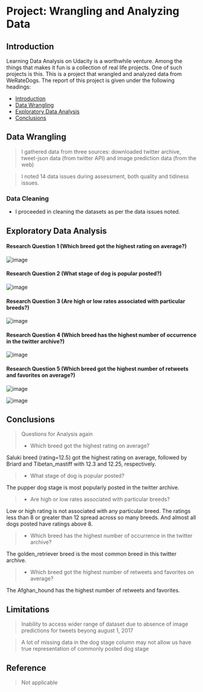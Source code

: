 
# Project: Wrangling and Analyzing Data

<a id='intro'></a>
## Introduction

Learning Data Analysis on Udacity is a worthwhile venture. Among the things that makes it fun is a collection of real life projects. One of such projects is this. This is a project that wrangled and analyzed data from WeRateDogs. The report of this project is given under the following headings:

<ul>
<li><a href="#intro">Introduction</a></li>
<li><a href="#wrangling">Data Wrangling</a></li>
<li><a href="#eda">Exploratory Data Analysis</a></li>
<li><a href="#conclusions">Conclusions</a></li>
</ul>

<a id='wrangling'></a>
## Data Wrangling
> I gathered data from three sources: downloaded twitter archive, tweet-json data (from twitter API) and image prediction data (from the web)

> I noted 14 data issues during assessment, both quality and tidiness issues.

### Data Cleaning
- I proceeded in cleaning the datasets as per the data issues noted.

<a id='eda'></a>
## Exploratory Data Analysis

#### Research Question 1 (Which breed got the highest rating on average?)

![image](https://user-images.githubusercontent.com/103776681/188330107-6cca6399-98cb-4533-9254-fc07c37b0396.png)

#### Research Question 2  (What stage of dog is popular posted?)
![image](https://user-images.githubusercontent.com/103776681/188330142-bb8ae6e3-61c6-4770-b343-c4bf84a95c34.png)

#### Research Question 3 (Are high or low rates associated with particular breeds?)
![image](https://user-images.githubusercontent.com/103776681/188330248-9fb3abdf-3429-43a7-b7ce-627f2cfc6e82.png)

#### Research Question 4 (Which breed has the highest number of occurrence in the twitter archive?)

![image](https://user-images.githubusercontent.com/103776681/188330265-576fb901-9c49-44ba-8de8-bf042b671313.png)

#### Research Question 5 (Which breed got the highest number of retweets and favorites on average?)
![image](https://user-images.githubusercontent.com/103776681/188330291-2a330308-772a-45d4-b351-46a3fb3fe24a.png)

![image](https://user-images.githubusercontent.com/103776681/188330305-52a3ee5b-52b5-4ed0-9c7c-ae3469454d62.png)

<a id='conclusions'></a>
## Conclusions
> Questions for Analysis again
> + Which breed got the highest rating on average?

Saluki breed (rating=12.5) got the highest rating on average, followed by Briard and Tibetan_mastiff with 12.3 and 12.25, respectively.

> + What stage of dog is popular posted?

The pupper dog stage is most popularly posted in the twitter archive.

> + Are high or low rates associated with particular breeds?

Low or high rating is not associated with any particular breed. The ratings less than 8 or greater than 12 spread across so many breeds. And almost all dogs posted have ratings above 8.

> + Which breed has the highest number of occurrence in the twitter archive?

The golden_retriever breed is the most common breed in this twitter archive.

> + Which breed got the highest number of retweets and favorites on average?

The Afghan_hound has the highest number of retweets and favorites.



## Limitations

> Inability to access wider range of dataset due to absence of image predictions for tweets beyong august 1, 2017

> A lot of missing data in the dog stage column may not allow us have true representation of commonly posted dog stage

## Reference
> Not applicable
